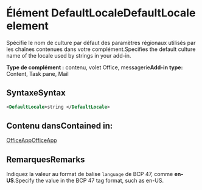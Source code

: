# <a name="defaultlocale-element"></a><span data-ttu-id="c5b43-101">Élément DefaultLocale</span><span class="sxs-lookup"><span data-stu-id="c5b43-101">DefaultLocale element</span></span>

<span data-ttu-id="c5b43-102">Spécifie le nom de culture par défaut des paramètres régionaux utilisés par les chaînes contenues dans votre complément.</span><span class="sxs-lookup"><span data-stu-id="c5b43-102">Specifies the default culture name of the locale used by strings in your add-in.</span></span>

<span data-ttu-id="c5b43-103">**Type de complément :** contenu, volet Office, messagerie</span><span class="sxs-lookup"><span data-stu-id="c5b43-103">**Add-in type:** Content, Task pane, Mail</span></span>

## <a name="syntax"></a><span data-ttu-id="c5b43-104">Syntaxe</span><span class="sxs-lookup"><span data-stu-id="c5b43-104">Syntax</span></span>

```XML
<DefaultLocale>string </DefaultLocale>
```

## <a name="contained-in"></a><span data-ttu-id="c5b43-105">Contenu dans</span><span class="sxs-lookup"><span data-stu-id="c5b43-105">Contained in:</span></span>

[<span data-ttu-id="c5b43-106">OfficeApp</span><span class="sxs-lookup"><span data-stu-id="c5b43-106">OfficeApp</span></span>](officeapp.md)

## <a name="remarks"></a><span data-ttu-id="c5b43-107">Remarques</span><span class="sxs-lookup"><span data-stu-id="c5b43-107">Remarks</span></span>

<span data-ttu-id="c5b43-108">Indiquez la valeur au format de balise  `language` de BCP 47, comme **en-US**.</span><span class="sxs-lookup"><span data-stu-id="c5b43-108">Specify the value in the BCP 47   tag format, such as en-US.</span></span>


